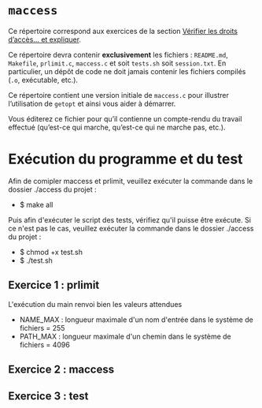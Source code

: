 #   `maccess`

Ce répertoire correspond aux exercices de la section
[Vérifier les droits d’accès... et expliquer](http://www.fil.univ-lille1.fr/~hym/e/pds/tp/tdfs-cmd.html#access).

Ce répertoire devra contenir **exclusivement** les fichiers :
`README.md`, `Makefile`, `prlimit.c`, `maccess.c` et soit `tests.sh`
soit `session.txt`.
En particulier, un dépôt de code ne doit jamais contenir les fichiers
compilés (`.o`, exécutable, etc.).

Ce répertoire contient une version initiale de `maccess.c` pour
illustrer l’utilisation de `getopt` et ainsi vous aider à démarrer.

Vous éditerez ce fichier pour qu’il contienne un compte-rendu du
travail effectué (qu’est-ce qui marche, qu’est-ce qui ne marche pas,
etc.).

# Exécution du programme et du test
Afin de comipler maccess et prlimit, veuillez exécuter la commande dans le dossier ./access du projet :
  * $ make all

Puis afin d'exécuter le script des tests, vérifiez qu'il puisse être exécute. Si ce n'est pas le cas, veuillez exécuter la commande dans le dossier ./access du projet :
  * $ chmod +x test.sh
  * $ ./test.sh
  
## Exercice 1 : prlimit

L'exécution du main renvoi bien les valeurs attendues
 * NAME_MAX : longueur maximale d'un nom d'entrée dans le système de fichiers = 255
 * PATH_MAX : longueur maximale d'un chemin dans le système de fichiers = 4096


## Exercice 2 : maccess


## Exercice 3 : test
